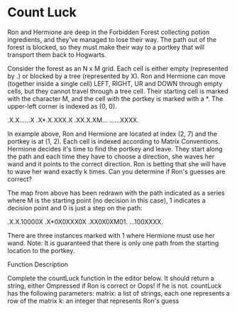 # Count Luck

Ron and Hermione are deep in the Forbidden Forest collecting potion ingredients, and they've managed to lose their way. The path out of the forest is blocked, so they must make their way to a portkey that will transport them back to Hogwarts.


Consider the forest as an N x M grid. Each cell is either empty (represented by .) or blocked by a tree (represented by X). Ron and Hermione can move (together inside a single cell) LEFT, RIGHT, UR and DOWN through empty cells, but they cannot travel through a tree cell. Their starting cell is marked with the character M, and the cell with the portkey is marked with a *. The upper-left corner is indexed as (0, 0).

.X.X......X
.X*.X.XXX.X
.XX.X.XM...
......XXXX.

In example above, Ron and Hermione are located at index (2, 7) and the portkey is at (1, 2). Each cell is indexed according to Matrix Conventions.
Hermione decides it's time to find the portkey and leave. They start along the path and each time they have to choose a direction, she waves her wand and it points to the correct direction. Ron is betting that she will have to wave her wand exactly k times. Can you determine if Ron's guesses are correct?

The map from above has been redrawn with the path indicated as a series where M is the starting point (no decision in this case), 1 indicates a decision point and 0 is just a step on the path:

.X.X.10000X
.X*0X0XXX0X
.XX0X0XM01.
...100XXXX.

There are three instances marked with 1 where Hermione must use her wand.
Note: It is guaranteed that there is only one path from the starting location to the portkey.


Function Description

Complete the countLuck function in the editor below. It should return a string, either Ompressed if Ron is correct or Oops! if he is not.
countLuck has the following parameters:
matrix: a list of strings, each one represents a row of the matrix
k: an integer that represents Ron's guess